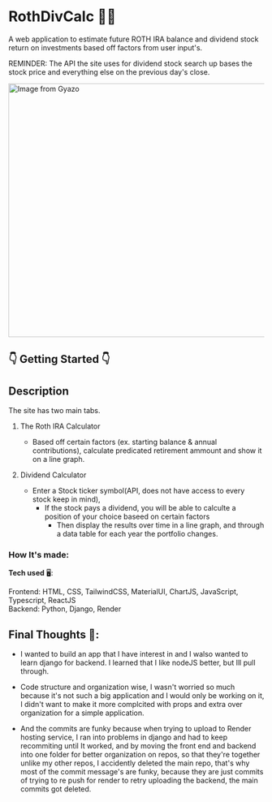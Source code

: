 # RothDivCalc  🧮🏦

A web application to estimate future ROTH IRA balance and dividend stock return on investments based off factors from user input's.

REMINDER: The API the site uses for dividend stock search up bases the stock price and everything else on the previous day's close.

<img src="https://i.gyazo.com/0971896ab93f49265415f9b94613862c.png" alt="Image from Gyazo"  style="width:1500px; height:500px"/>

## 👇 Getting Started 👇<br/>
## Description

The site has two main tabs.

1. The Roth IRA Calculator
     - Based off certain factors (ex. starting balance & annual contributions),
       calculate predicated retirement ammount and show it on a line graph.

2. Dividend Calculator
     - Enter a Stock ticker symbol(API, does not have access to every stock keep in mind),
         - If the stock pays a dividend, you will be able to calculte a position of your choice baseed on certain factors
             - Then display the results over time in a line graph, and through a data table for each year the portfolio changes.

### How It's made:<br/>

**Tech used** 🖥️: <br/>

Frontend: HTML, CSS, TailwindCSS, MaterialUI, ChartJS, JavaScript, Typescript, ReactJS <br/>
Backend: Python, Django, Render 
## Final Thoughts 🧠:

- I wanted to build an app that I have interest in and I walso wanted to learn django for backend. I learned that I like nodeJS better, but Ill pull through. <br/>

- Code structure and organization wise, I wasn't worried so much because it's not such a big application and I would only be working on it, I didn't want to make it more complcited with props and extra over organization for a simple application.

- And the commits are funky because when trying to upload to Render hosting service, I ran into problems in django and had to keep recommiting until It worked, and by moving the front end and backend into one folder for better organization on repos, so that they're together unlike my other repos, I accidently deleted the main repo, that's why most of the commit message's are funky, because they are just commits of trying to re push for render to retry uploading the backend, the main commits got deleted.

